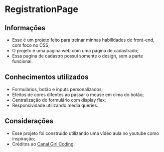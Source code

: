 # RegistrationPage

## Informações 

* Esse é um projeto feito para treinar minhas habilidades de front-end, com foco no CSS;
* O projeto é uma pagina web com uma página de cadastrado;
* Essa pagina de cadastro possui somente o design, sem a parte funcional.

## Conhecimentos utilizados 

* Formulários, botão e  inputs personalizados;
* Efeitos de cores difentes ao passar o mouse em cima do botão;
* Centralização do formulário com display flex;
* Responsividade utilizando media queries.

## Considerações

* Esse projeto foi construído utilizando uma vídeo aula no youtube como inspiração;
* Créditos ao [Canal Girl Coding](https://www.youtube.com/c/GirlCoding).
